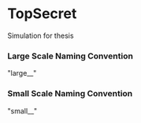 # TopSecret
Simulation for thesis

### Large Scale Naming Convention
"large_<month>_<day>"

### Small Scale Naming Convention
"small_<month>_<day>"
